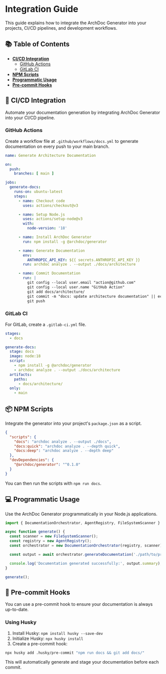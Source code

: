 # Integration Guide

This guide explains how to integrate the ArchDoc Generator into your projects, CI/CD pipelines, and development workflows.

## 📚 Table of Contents

- [**CI/CD Integration**](#-cicd-integration)
  - [GitHub Actions](#github-actions)
  - [GitLab CI](#gitlab-ci)
- [**NPM Scripts**](#-npm-scripts)
- [**Programmatic Usage**](#-programmatic-usage)
- [**Pre-commit Hooks**](#-pre-commit-hooks)

## 🔄 CI/CD Integration

Automate your documentation generation by integrating ArchDoc Generator into your CI/CD pipeline.

### GitHub Actions

Create a workflow file at `.github/workflows/docs.yml` to generate documentation on every push to your main branch.

```yaml
name: Generate Architecture Documentation

on:
  push:
    branches: [ main ]

jobs:
  generate-docs:
    runs-on: ubuntu-latest
    steps:
      - name: Checkout code
        uses: actions/checkout@v3

      - name: Setup Node.js
        uses: actions/setup-node@v3
        with:
          node-version: '18'

      - name: Install ArchDoc Generator
        run: npm install -g @archdoc/generator

      - name: Generate Documentation
        env:
          ANTHROPIC_API_KEY: ${{ secrets.ANTHROPIC_API_KEY }}
        run: archdoc analyze . --output ./docs/architecture

      - name: Commit Documentation
        run: |
          git config --local user.email "action@github.com"
          git config --local user.name "GitHub Action"
          git add docs/architecture/
          git commit -m "docs: update architecture documentation" || echo "No changes to commit"
          git push
```

### GitLab CI

For GitLab, create a `.gitlab-ci.yml` file.

```yaml
stages:
  - docs

generate-docs:
  stage: docs
  image: node:18
  script:
    - npm install -g @archdoc/generator
    - archdoc analyze . --output ./docs/architecture
  artifacts:
    paths:
      - docs/architecture/
  only:
    - main
```

## 📦 NPM Scripts

Integrate the generator into your project's `package.json` as a script.

```json
{
  "scripts": {
    "docs": "archdoc analyze . --output ./docs",
    "docs:quick": "archdoc analyze . --depth quick",
    "docs:deep": "archdoc analyze . --depth deep"
  },
  "devDependencies": {
    "@archdoc/generator": "^0.1.0"
  }
}
```

You can then run the scripts with `npm run docs`.

## 💻 Programmatic Usage

Use the ArchDoc Generator programmatically in your Node.js applications.

```typescript
import { DocumentationOrchestrator, AgentRegistry, FileSystemScanner } from '@archdoc/generator';

async function generate() {
  const scanner = new FileSystemScanner();
  const registry = new AgentRegistry();
  const orchestrator = new DocumentationOrchestrator(registry, scanner);

  const output = await orchestrator.generateDocumentation('./path/to/project');

  console.log('Documentation generated successfully:', output.summary);
}

generate();
```

## 🎣 Pre-commit Hooks

You can use a pre-commit hook to ensure your documentation is always up-to-date.

### Using Husky

1. Install Husky: `npm install husky --save-dev`
2. Initialize Husky: `npx husky install`
3. Create a pre-commit hook:

```bash
npx husky add .husky/pre-commit "npm run docs && git add docs/"
```

This will automatically generate and stage your documentation before each commit.
